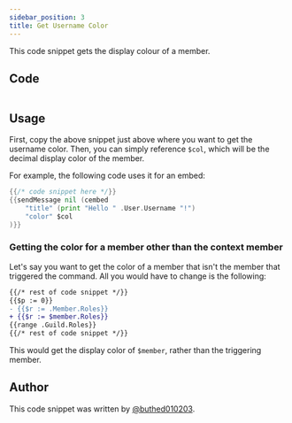 ```yaml
---
sidebar_position: 3
title: Get Username Color
---
```


This code snippet gets the display colour of a member.

## Code

```go file=../../../src/code_snippets/get_username_color.go.tmpl

```

## Usage

First, copy the above snippet just above where you want to get the username color. Then, you can simply reference `$col`, which will be the decimal display color of the member.

For example, the following code uses it for an embed:

```go {4}
{{/* code snippet here */}}
{{sendMessage nil (cembed
	"title" (print "Hello " .User.Username "!")
	"color" $col
)}}
```

### Getting the color for a member other than the context member

Let's say you want to get the color of a member that isn't the member that triggered the command. All you would have to change is the following:

```diff {4}
{{/* rest of code snippet */}}
{{$p := 0}}
- {{$r := .Member.Roles}}
+ {{$r := $member.Roles}}
{{range .Guild.Roles}}
{{/* rest of code snippet */}}
```

This would get the display color of `$member`, rather than the triggering member.

## Author

This code snippet was written by [@buthed010203](https://github.com/buthed010203).
